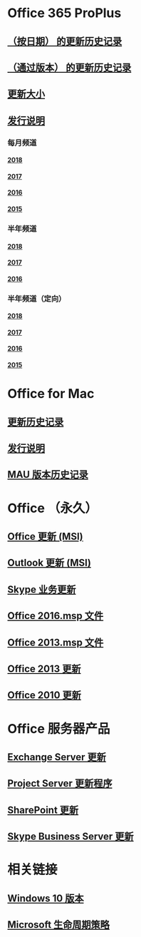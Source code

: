 # Office 365 ProPlus
## [（按日期） 的更新历史记录](update-history-office365-proplus-by-date.md)
## [（通过版本） 的更新历史记录](update-history-office365-proplus-by-version.md)
## [更新大小](download-sizes-office365-proplus-updates.md)

## [发行说明](release-notes-office365-proplus.md)

### 每月频道
#### [2018](monthly-channel-2018.md)
#### [2017](monthly-channel-2017.md)
#### [2016](monthly-channel-2016.md)
#### [2015](monthly-channel-2015.md)

### 半年频道
#### [2018](semi-annual-channel-2018.md)
#### [2017](semi-annual-channel-2017.md)
#### [2016](semi-annual-channel-2016.md)

### 半年频道（定向）
#### [2018](semi-annual-channel-targeted-2018.md)
#### [2017](semi-annual-channel-targeted-2017.md)
#### [2016](semi-annual-channel-targeted-2016.md)
#### [2015](semi-annual-channel-targeted-2015.md)

# Office for Mac
## [更新历史记录](update-history-office-for-mac.md)
## [发行说明](release-notes-office-for-mac.md)
## [MAU 版本历史记录](release-history-microsoft-autoupdate.md)

# Office （永久）
## [Office 更新 (MSI)](office-updates-msi.md)
## [Outlook 更新 (MSI)](outlook-updates-msi.md)
## [Skype 业务更新](https://docs.microsoft.com/SkypeForBusiness/sfb-client-updates)
## [Office 2016.msp 文件](msp-files-office-2016.md)
## [Office 2013.msp 文件](msp-files-office-2013.md)
## [Office 2013 更新](update-history-office-2013.md)
## [Office 2010 更新](update-history-office-2010-click-to-run.md)

# Office 服务器产品
## [Exchange Server 更新](https://technet.microsoft.com/library/hh135098(v=exchg.150).aspx)
## [Project Server 更新程序](project-server-updates.md)
## [SharePoint 更新](sharepoint-updates.md)
## [Skype Business Server 更新](https://docs.microsoft.com/SkypeForBusiness/sfb-server-updates)

# 相关链接
## [Windows 10 版本](https://www.microsoft.com/itpro/windows-10/release-information)
## [Microsoft 生命周期策略](https://support.microsoft.com/lifecycle)


